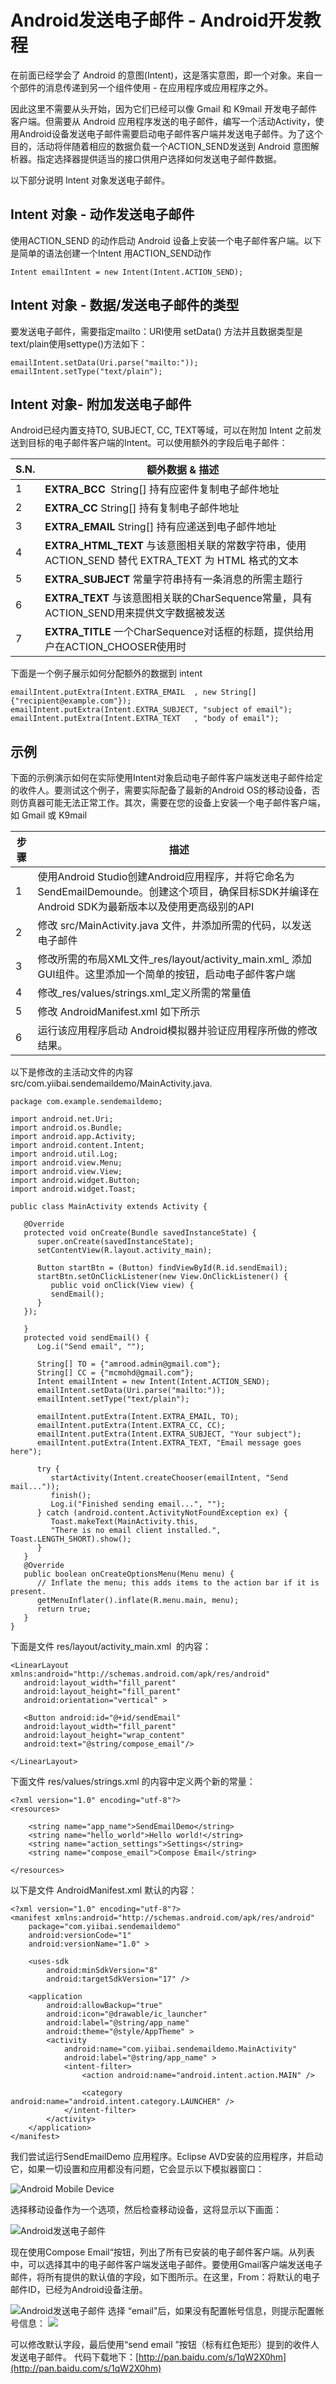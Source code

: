 # Android发送电子邮件 - Android开发教程

在前面已经学会了 Android 的意图(Intent)，这是落实意图，即一个对象。来自一个部件的消息传递到另一个组件使用 - 在应用程序或应用程序之外。

因此这里不需要从头开始，因为它们已经可以像 Gmail 和 K9mail 开发电子邮件客户端。但需要从 Android 应用程序发送的电子邮件，编写一个活动Activity，使用Android设备发送电子邮件需要启动电子邮件客户端并发送电子邮件。为了这个目的，活动将伴随着相应的数据负载一个ACTION_SEND发送到 Android 意图解析器。指定选择器提供适当的接口供用户选择如何发送电子邮件数据。

以下部分说明 Intent 对象发送电子邮件。

## Intent 对象 - 动作发送电子邮件

使用ACTION_SEND 的动作启动 Android 设备上安装一个电子邮件客户端。以下是简单的语法创建一个Intent 用ACTION_SEND动作

```
Intent emailIntent = new Intent(Intent.ACTION_SEND);
```

## Intent 对象 - 数据/发送电子邮件的类型

要发送电子邮件，需要指定mailto：URI使用 setData() 方法并且数据类型是text/plain使用settype()方法如下：

```
emailIntent.setData(Uri.parse("mailto:"));
emailIntent.setType("text/plain");
```

## Intent 对象- 附加发送电子邮件

Android已经内置支持TO, SUBJECT, CC, TEXT等域，可以在附加 Intent 之前发送到目标的电子邮件客户端的Intent。可以使用额外的字段后电子邮件：

| S.N. | 额外数据 & 描述 |
| --- | --- |
| 1 | **EXTRA_BCC**  String[] 持有应密件复制电子邮件地址 |
| 2 | **EXTRA_CC** String[] 持有复制电子邮件地址 |
| 3 | **EXTRA_EMAIL** String[] 持有应递送到电子邮件地址 |
| 4 | **EXTRA_HTML_TEXT** 与该意图相关联的常数字符串，使用 ACTION_SEND 替代 EXTRA_TEXT 为 HTML 格式的文本 |
| 5 | **EXTRA_SUBJECT** 常量字符串持有一条消息的所需主题行 |
| 6 | **EXTRA_TEXT** 与该意图相关联的CharSequence常量，具有ACTION_SEND用来提供文字数据被发送 |
| 7 | **EXTRA_TITLE** 一个CharSequence对话框的标题，提供给用户在ACTION_CHOOSER使用时 |

下面是一个例子展示如何分配额外的数据到 intent

```
emailIntent.putExtra(Intent.EXTRA_EMAIL  , new String[]{"recipient@example.com"});
emailIntent.putExtra(Intent.EXTRA_SUBJECT, "subject of email");
emailIntent.putExtra(Intent.EXTRA_TEXT   , "body of email");
```

## 示例

下面的示例演示如何在实际使用Intent对象启动电子邮件客户端发送电子邮件给定的收件人。要测试这个例子，需要实际配备了最新的Android OS的移动设备，否则仿真器可能无法正常工作。其次，需要在您的设备上安装一个电子邮件客户端，如 Gmail 或 K9mail

| 步骤 | 描述 |
| --- | --- |
| 1 | 使用Android Studio创建Android应用程序，并将它命名为SendEmailDemounde。创建这个项目，确保目标SDK并编译在Android SDK为最新版本以及使用更高级别的API |
| 2 | 修改 src/MainActivity.java 文件，并添加所需的代码，以发送电子邮件 |
| 3 | 修改所需的布局XML文件_res/layout/activity_main.xml_ 添加GUI组件。这里添加一个简单的按钮，启动电子邮件客户端 |
| 4 | 修改_res/values/strings.xml_定义所需的常量值 |
| 5 | 修改 AndroidManifest.xml 如下所示 |
| 6 | 运行该应用程序启动 Android模拟器并验证应用程序所做的修改结果。 |

以下是修改的主活动文件的内容 src/com.yiibai.sendemaildemo/MainActivity.java.

```
package com.example.sendemaildemo;

import android.net.Uri;
import android.os.Bundle;
import android.app.Activity;
import android.content.Intent;
import android.util.Log;
import android.view.Menu;
import android.view.View;
import android.widget.Button;
import android.widget.Toast;

public class MainActivity extends Activity {

   @Override
   protected void onCreate(Bundle savedInstanceState) {
      super.onCreate(savedInstanceState);
      setContentView(R.layout.activity_main);

      Button startBtn = (Button) findViewById(R.id.sendEmail);
      startBtn.setOnClickListener(new View.OnClickListener() {
         public void onClick(View view) {
         sendEmail();
      }
   });

   }
   protected void sendEmail() {
      Log.i("Send email", "");

      String[] TO = {"amrood.admin@gmail.com"};
      String[] CC = {"mcmohd@gmail.com"};
      Intent emailIntent = new Intent(Intent.ACTION_SEND);
      emailIntent.setData(Uri.parse("mailto:"));
      emailIntent.setType("text/plain");

      emailIntent.putExtra(Intent.EXTRA_EMAIL, TO);
      emailIntent.putExtra(Intent.EXTRA_CC, CC);
      emailIntent.putExtra(Intent.EXTRA_SUBJECT, "Your subject");
      emailIntent.putExtra(Intent.EXTRA_TEXT, "Email message goes here");

      try {
         startActivity(Intent.createChooser(emailIntent, "Send mail..."));
         finish();
         Log.i("Finished sending email...", "");
      } catch (android.content.ActivityNotFoundException ex) {
         Toast.makeText(MainActivity.this, 
         "There is no email client installed.", Toast.LENGTH_SHORT).show();
      }
   }
   @Override
   public boolean onCreateOptionsMenu(Menu menu) {
      // Inflate the menu; this adds items to the action bar if it is present.
      getMenuInflater().inflate(R.menu.main, menu);
      return true;
   }
}
```

下面是文件 res/layout/activity_main.xml  的内容：

```
<LinearLayout xmlns:android="http://schemas.android.com/apk/res/android"
   android:layout_width="fill_parent"
   android:layout_height="fill_parent"
   android:orientation="vertical" >

   <Button android:id="@+id/sendEmail"
   android:layout_width="fill_parent"
   android:layout_height="wrap_content"
   android:text="@string/compose_email"/>

</LinearLayout>
```

下面文件 res/values/strings.xml 的内容中定义两个新的常量：

```
<?xml version="1.0" encoding="utf-8"?>
<resources>

    <string name="app_name">SendEmailDemo</string>
    <string name="hello_world">Hello world!</string>
    <string name="action_settings">Settings</string>
    <string name="compose_email">Compose Email</string>

</resources>
```

以下是文件 AndroidManifest.xml 默认的内容：

```
<?xml version="1.0" encoding="utf-8"?>
<manifest xmlns:android="http://schemas.android.com/apk/res/android"
    package="com.yiibai.sendemaildemo"
    android:versionCode="1"
    android:versionName="1.0" >

    <uses-sdk
        android:minSdkVersion="8"
        android:targetSdkVersion="17" />

    <application
        android:allowBackup="true"
        android:icon="@drawable/ic_launcher"
        android:label="@string/app_name"
        android:theme="@style/AppTheme" >
        <activity
            android:name="com.yiibai.sendemaildemo.MainActivity"
            android:label="@string/app_name" >
            <intent-filter>
                <action android:name="android.intent.action.MAIN" />

                <category android:name="android.intent.category.LAUNCHER" />
            </intent-filter>
        </activity>
    </application>
</manifest>
```

我们尝试运行SendEmailDemo 应用程序。Eclipse AVD安装的应用程序，并启动它，如果一切设置和应用都没有问题，它会显示以下模拟器窗口： 

![Android Mobile Device](../img/1206153L0-1.jpg)

选择移动设备作为一个选项，然后检查移动设备，这将显示以下画面：

![Android发送电子邮件](../img/1-150122105U0337.png)

现在使用Compose Email“按钮，列出了所有已安装的电子邮件客户端。从列表中，可以选择其中的电子邮件客户端发送电子邮件。要使用Gmail客户端发送电子邮件，将所有提供的默认值的字段，如下图所示。在这里，From：将默认的电子邮件ID，已经为Android设备注册。 

![Android发送电子邮件](../img/1-150122105Z6261.png) 选择 “email"后，如果没有配置帐号信息，则提示配置帐号信息： ![](../img/1-150122110011522.png)

可以修改默认字段，最后使用“send email ”按钮（标有红色矩形）提到的收件人发送电子邮件。 代码下载地下：[http://pan.baidu.com/s/1qW2X0hm](http://pan.baidu.com/s/1qW2X0hm)

 